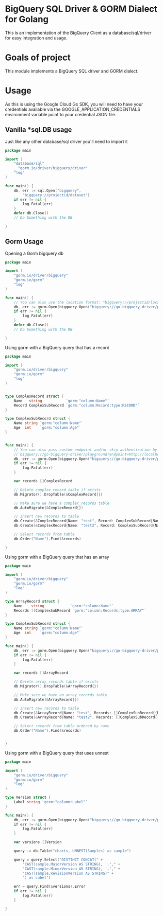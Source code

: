 #  BigQuery SQL Driver & GORM Dialect for Golang
This is an implementation of the BigQuery Client as a database/sql/driver for easy integration and usage.


# Goals of project

This module implements a BigQuery SQL driver and GORM dialect.

# Usage

As this is using the Google Cloud Go SDK, you will need to have your credentials available
via the GOOGLE_APPLICATION_CREDENTIALS environment variable point to your credential JSON file.

## Vanilla *sql.DB usage

Just like any other database/sql driver you'll need to import it

```go
package main

import (
    "database/sql"
    _ "gorm.io/driver/bigquery/driver"
    "log"
)

func main() {
    db, err := sql.Open("bigquery",
        "bigquery://projectid/dataset")
    if err != nil {
        log.Fatal(err)
    }
    defer db.Close()
    // Do Something with the DB

}
```

## Gorm Usage

Opening a Gorm bigquery db

```go
package main

import (
    "gorm.io/driver/bigquery"
    "gorm.io/gorm"
    "log"
)

func main() {
    // You can also use the location format: "bigquery://projectid/location/dataset"
    db, err := gorm.Open(bigquery.Open("bigquery://go-bigquery-driver/playground"), &gorm.Config{})
    if err != nil {
        log.Fatal(err)
    }
    defer db.Close()
    // Do Something with the DB

}
```


Using gorm with a BigQuery query that has a record

```go
package main

import (
    "gorm.io/driver/bigquery"
    "gorm.io/gorm"
    "log"
)


type ComplexRecord struct {
	Name   string           `gorm:"column:Name"`
	Record ComplexSubRecord `gorm:"column:Record:type:RECORD"`
}

type ComplexSubRecord struct {
	Name string `gorm:"column:Name"`
	Age  int    `gorm:"column:Age"`
}


func main() {
    // You can also pass custom endpoint and/or skip authentication by using query parameters like this:
    // bigquery://go-bigquery-driver/playground?endpoint=http://localhost:56758&disable_auth=true
    db, err := gorm.Open(bigquery.Open("bigquery://go-bigquery-driver/playground"), &gorm.Config{})
    if err != nil {
        log.Fatal(err)
    }

    var records []ComplexRecord

    // Delete complex record table if exists
    db.Migrator().DropTable(&ComplexRecord{})

    // Make sure we have a complex_records table
    db.AutoMigrate(&ComplexRecord{})

    // Insert new records to table
    db.Create(&ComplexRecord{Name: "test", Record: ComplexSubRecord{Name: "dd", Age: 1}})
    db.Create(&ComplexRecord{Name: "test2", Record: ComplexSubRecord{Name: "dd2", Age: 444}})

    // Select records from table
    db.Order("Name").Find(&records)

}
```

Using gorm with a BigQuery query that has an array

```go
package main

import (
    "gorm.io/driver/bigquery"
    "gorm.io/gorm"
    "log"
)

type ArrayRecord struct {
	Name    string            `gorm:"column:Name"`
	Records []ComplexSubRecord `gorm:"column:Records;type:ARRAY"`
}

type ComplexSubRecord struct {
	Name string `gorm:"column:Name"`
	Age  int    `gorm:"column:Age"`
}

func main() {
    db, err := gorm.Open(bigquery.Open("bigquery://go-bigquery-driver/playground"), &gorm.Config{})
    if err != nil {
        log.Fatal(err)
    }

    var records []ArrayRecord

    // Delete array_records table if exists
    db.Migrator().DropTable(&ArrayRecord{})

    // Make sure we have an array_records table
    db.AutoMigrate(&ArrayRecord{})

    // Insert new records to table
    db.Create(&ArrayRecord{Name: "test", Records: []ComplexSubRecord{{Name: "dd", Age: 1}, {Name: "dd1", Age: 1}}})
    db.Create(&ArrayRecord{Name: "test2", Records: []ComplexSubRecord{{Name: "dd2", Age: 444}, {Name: "dd3", Age: 1}}})

    // Select records from table ordered by name
    db.Order("Name").Find(&records)


}
```

Using gorm with a BigQuery query that uses unnest

```go
package main

import (
    "gorm.io/driver/bigquery"
    "gorm.io/gorm"
    "log"
)

type Version struct {
	Label string `gorm:"column:Label"`
}

func main() {
    db, err := gorm.Open(bigquery.Open("bigquery://go-bigquery-driver/playground"), &gorm.Config{})
    if err != nil {
        log.Fatal(err)
    }

    var versions []Version

    query := db.Table("charts, UNNEST(Samples) as sample")

    query = query.Select("DISTINCT CONCAT(" +
        "CAST(sample.MajorVersion AS STRING), '.'," +
        "CAST(sample.MinorVersion AS STRING), '.'," +
        "CAST(sample.RevisionVersion AS STRING)" +
        ") as Label")

    err = query.Find(&versions).Error
    if err != nil {
        log.Fatal(err)
    }

}
```
